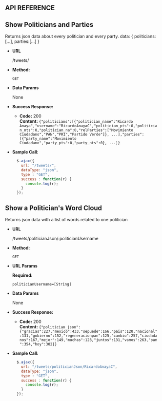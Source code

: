 **API REFERENCE**
----
**Show Politicians and Parties**
----
  Returns json data about every politician and every party. data: { politicians:[...], parties:[...] }

* **URL**

  /tweets/

* **Method:**

  `GET`

* **Data Params**

  None

* **Success Response:**

  * **Code:** 200 <br />
    **Content:** `{"politicians":[{"politician_name":"Ricardo Anaya","username":"RicardoAnayaC","politician_pts":0,"politician_nts":0,"politician_na":0,"relParties":["Movimiento Ciudadano","PAN","PRI","Partido Verde"]}, ...],"parties":[{"party_name":"Movimiento Ciudadano","party_pts":0,"party_nts":0}, ...]}`

* **Sample Call:**

  ```javascript
    $.ajax({
      url: "/tweets/",
      dataType: "json",
      type : "GET",
      success : function(r) {
        console.log(r);
      }
    });
  ```

**Show a Politician's Word Cloud**
----
  Returns json data with a list of words related to one politician

* **URL**

  /tweets/politicianJson/:politicianUsername

* **Method:**

  `GET`

*  **URL Params**

   **Required:**
 
   `politicianUsername=[String]`

* **Data Params**

  None

* **Success Response:**

  * **Code:** 200 <br />
    **Content:** `{"politician_json":{"gracias":227,"mexico":433,"sepuede":166,"pais":120,"nacional":131,"gobierno":152,"regeneracionpan":125,"cambio":257,"ciudadanos":167,"mejor":149,"muchas":123,"juntos":131,"vamos":263,"pan":354,"hoy":302}}`

* **Sample Call:**

  ```javascript
    $.ajax({
      url: "/tweets/politicianJson/RicardoAnayaC",
      dataType: "json",
      type : "GET",
      success : function(r) {
        console.log(r);
      }
    });
  ```